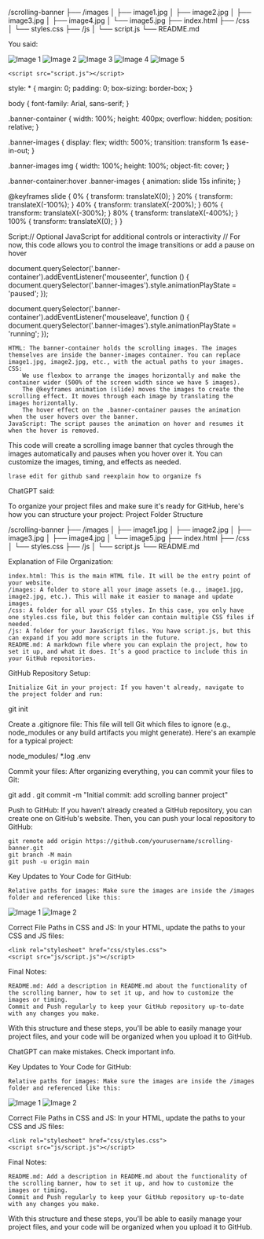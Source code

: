 

/scrolling-banner
  ├── /images
  │    ├── image1.jpg
  │    ├── image2.jpg
  │    ├── image3.jpg
  │    ├── image4.jpg
  │    └── image5.jpg
  ├── index.html
  ├── /css
  │    └── styles.css
  ├── /js
  │    └── script.js
  └── README.md

You said:
 <!DOCTYPE html>
<html lang="en">
<head>
    <meta charset="UTF-8">
    <meta name="viewport" content="width=device-width, initial-scale=1.0">
    <title>Scrolling Banner</title>
    <link rel="stylesheet" href="styles.css">
</head>
<body>
    <div class="banner-container">
        <div class="banner-images">
            <img src="image1.jpg" alt="Image 1">
            <img src="image2.jpg" alt="Image 2">
            <img src="image3.jpg" alt="Image 3">
            <img src="image4.jpg" alt="Image 4">
            <img src="image5.jpg" alt="Image 5">
        </div>
    </div>

    <script src="script.js"></script>
</body>
</html>

style: * {
    margin: 0;
    padding: 0;
    box-sizing: border-box;
}

body {
    font-family: Arial, sans-serif;
}

.banner-container {
    width: 100%;
    height: 400px;
    overflow: hidden;
    position: relative;
}

.banner-images {
    display: flex;
    width: 500%;
    transition: transform 1s ease-in-out;
}

.banner-images img {
    width: 100%;
    height: 100%;
    object-fit: cover;
}

.banner-container:hover .banner-images {
    animation: slide 15s infinite;
}

@keyframes slide {
    0% {
        transform: translateX(0);
    }
    20% {
        transform: translateX(-100%);
    }
    40% {
        transform: translateX(-200%);
    }
    60% {
        transform: translateX(-300%);
    }
    80% {
        transform: translateX(-400%);
    }
    100% {
        transform: translateX(0);
    }
}



Script:// Optional JavaScript for additional controls or interactivity
// For now, this code allows you to control the image transitions or add a pause on hover

document.querySelector('.banner-container').addEventListener('mouseenter', function () {
    document.querySelector('.banner-images').style.animationPlayState = 'paused';
});

document.querySelector('.banner-container').addEventListener('mouseleave', function () {
    document.querySelector('.banner-images').style.animationPlayState = 'running';
});

    HTML: The banner-container holds the scrolling images. The images themselves are inside the banner-images container. You can replace image1.jpg, image2.jpg, etc., with the actual paths to your images.
    CSS:
        We use flexbox to arrange the images horizontally and make the container wider (500% of the screen width since we have 5 images).
        The @keyframes animation (slide) moves the images to create the scrolling effect. It moves through each image by translating the images horizontally.
        The hover effect on the .banner-container pauses the animation when the user hovers over the banner.
    JavaScript: The script pauses the animation on hover and resumes it when the hover is removed.

This code will create a scrolling image banner that cycles through the images automatically and pauses when you hover over it. You can customize the images, timing, and effects as needed.


	lrase edit for github sand reexplain how to organize fs
ChatGPT said:

To organize your project files and make sure it's ready for GitHub, here's how you can structure your project:
Project Folder Structure

/scrolling-banner
  ├── /images
  │    ├── image1.jpg
  │    ├── image2.jpg
  │    ├── image3.jpg
  │    ├── image4.jpg
  │    └── image5.jpg
  ├── index.html
  ├── /css
  │    └── styles.css
  ├── /js
  │    └── script.js
  └── README.md

Explanation of File Organization:

    index.html: This is the main HTML file. It will be the entry point of your website.
    /images: A folder to store all your image assets (e.g., image1.jpg, image2.jpg, etc.). This will make it easier to manage and update images.
    /css: A folder for all your CSS styles. In this case, you only have one styles.css file, but this folder can contain multiple CSS files if needed.
    /js: A folder for your JavaScript files. You have script.js, but this can expand if you add more scripts in the future.
    README.md: A markdown file where you can explain the project, how to set it up, and what it does. It’s a good practice to include this in your GitHub repositories.

GitHub Repository Setup:

    Initialize Git in your project: If you haven't already, navigate to the project folder and run:

git init

Create a .gitignore file: This file will tell Git which files to ignore (e.g., node_modules or any build artifacts you might generate). Here's an example for a typical project:

node_modules/
*.log
.env

Commit your files: After organizing everything, you can commit your files to Git:

git add .
git commit -m "Initial commit: add scrolling banner project"

Push to GitHub: If you haven’t already created a GitHub repository, you can create one on GitHub's website. Then, you can push your local repository to GitHub:

    git remote add origin https://github.com/yourusername/scrolling-banner.git
    git branch -M main
    git push -u origin main

Key Updates to Your Code for GitHub:

    Relative paths for images: Make sure the images are inside the /images folder and referenced like this:

<img src="images/image1.jpg" alt="Image 1">
<img src="images/image2.jpg" alt="Image 2">
<!-- Repeat for other images -->

Correct File Paths in CSS and JS: In your HTML, update the paths to your CSS and JS files:

    <link rel="stylesheet" href="css/styles.css">
    <script src="js/script.js"></script>

Final Notes:

    README.md: Add a description in README.md about the functionality of the scrolling banner, how to set it up, and how to customize the images or timing.
    Commit and Push regularly to keep your GitHub repository up-to-date with any changes you make.

With this structure and these steps, you'll be able to easily manage your project files, and your code will be organized when you upload it to GitHub.


ChatGPT can make mistakes. Check important info.




Key Updates to Your Code for GitHub:

    Relative paths for images: Make sure the images are inside the /images folder and referenced like this:

<img src="images/image1.jpg" alt="Image 1">
<img src="images/image2.jpg" alt="Image 2">
<!-- Repeat for other images -->

Correct File Paths in CSS and JS: In your HTML, update the paths to your CSS and JS files:

    <link rel="stylesheet" href="css/styles.css">
    <script src="js/script.js"></script>

Final Notes:

    README.md: Add a description in README.md about the functionality of the scrolling banner, how to set it up, and how to customize the images or timing.
    Commit and Push regularly to keep your GitHub repository up-to-date with any changes you make.

With this structure and these steps, you'll be able to easily manage your project files, and your code will be organized when you upload it to GitHub.
